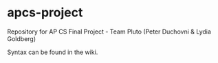 apcs-project
============

Repository for AP CS Final Project - Team Pluto (Peter Duchovni &amp; Lydia Goldberg)

Syntax can be found in the wiki.
